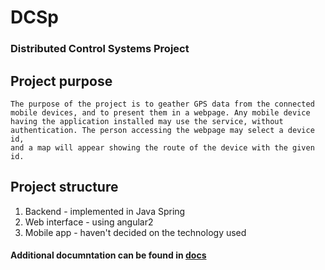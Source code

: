 # DCSp
### Distributed Control Systems Project

## Project purpose
	The purpose of the project is to geather GPS data from the connected
	mobile devices, and to present them in a webpage. Any mobile device
	having the application installed may use the service, without
	authentication. The person accessing the webpage may select a device id,
	and a map will appear showing the route of the device with the given id.

## Project structure
1. Backend - implemented in Java Spring
2. Web interface - using angular2
3. Mobile app - haven't decided on the technology used

#### Additional documntation can be found in [docs](docs/)